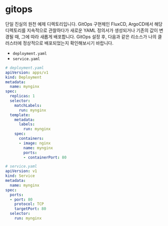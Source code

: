 # gitops

단일 진실의 원천 예제 디렉토리입니다. GitOps 구현체인 FluxCD, ArgoCD에서 해당 디렉토리를 지속적으로 관찰하다가 새로운 YAML 정의서가 생성되거나 기존의 값이 변경될 때, 그에 따라 새롭게 배포합니다. GitOps 설정 후, 다음과 같은 리소스가 나의 클러스터에 정상적으로 배포되었는지 확인해보시기 바랍니다.

- `deployment.yaml`
- `service.yaml`

```yaml
# deployment.yaml
apiVersion: apps/v1
kind: Deployment
metadata:
  name: mynginx
spec:
  replicas: 1
  selector:
    matchLabels:
      run: mynginx
  template:
    metadata:
      labels:
        run: mynginx
    spec:
      containers:
      - image: nginx
        name: mynginx
        ports:
        - containerPort: 80
```


```yaml
# service.yaml
apiVersion: v1
kind: Service
metadata:
  name: mynginx
spec:
  ports:
  - port: 80
    protocol: TCP
    targetPort: 80
  selector:
    run: mynginx
```